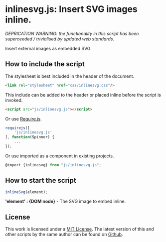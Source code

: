 # inlinesvg.js: Insert SVG images inline.

*DEPRICATION WARNING: the functionality in this script has been superceeded / trivialised by updated web standards.*

Insert external images as embedded SVG.

## How to include the script

The stylesheet is best included in the header of the document.

```html
<link rel="stylesheet" href="css/inlinesvg.css"/>
```

This include can be added to the header or placed inline before the script is invoked.

```html
<script src="js/inlinesvg.js"></script>
```

Or use [Require.js](https://requirejs.org/).

```js
requirejs([
	'js/inlinesvg.js'
], function(Spinner) {
	...
});
```

Or use imported as a component in existing projects.

```js
@import {inlinesvg} from "js/inlinesvg.js";
```

## How to start the script

```javascript
inlineSvg(element);
```

**'element' : {DOM node}** - The SVG image to embed inline.

## License

This work is licensed under a [MIT License](https://opensource.org/licenses/MIT). The latest version of this and other scripts by the same author can be found on [Github](https://github.com/WoollyMittens).
